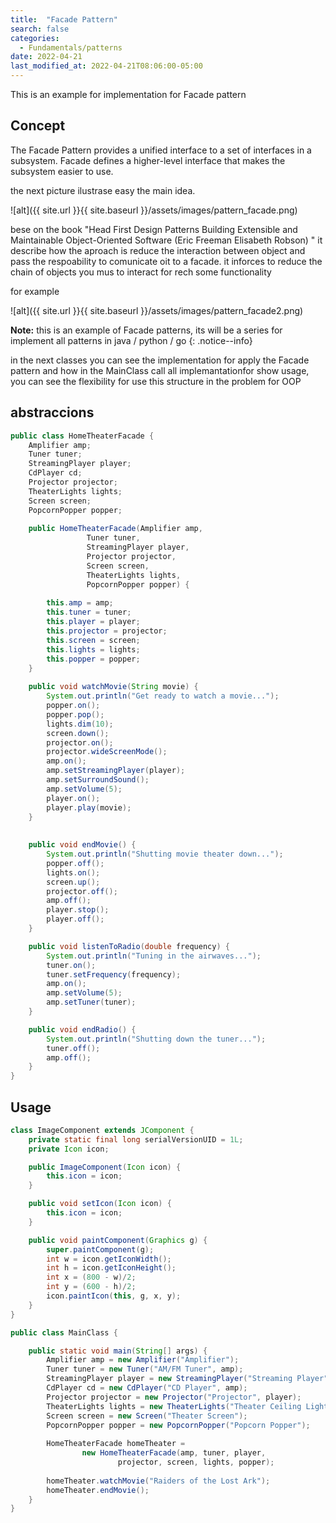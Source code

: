 ```yaml
---
title:  "Facade Pattern"
search: false
categories: 
  - Fundamentals/patterns
date: 2022-04-21
last_modified_at: 2022-04-21T08:06:00-05:00
---
```


This is an example for implementation for Facade pattern

## Concept

The Facade Pattern provides a unified interface to a set of
interfaces in a subsystem. Facade defines a higher-level
interface that makes the subsystem easier to use.

the next picture ilustrase easy the main idea.

![alt]({{ site.url }}{{ site.baseurl }}/assets/images/pattern_facade.png)

bese on the book "Head First Design Patterns Building Extensible and Maintainable Object-Oriented Software 
(Eric Freeman Elisabeth Robson) " it describe how the aproach is reduce the interaction between object and 
pass the respoability to comunicate oit to a facade. it inforces to reduce the chain of objects you mus to
interact for rech some functionality 

for example 

![alt]({{ site.url }}{{ site.baseurl }}/assets/images/pattern_facade2.png)



**Note:** this is an example of Facade patterns, its will be a series for implement all patterns in java / python / go
{: .notice--info}

in the next classes you can see the implementation for apply the Facade pattern and how in the MainClass call all implemantationfor show usage, 
you can see the flexibility for use this structure in the problem for OOP

## abstraccions 

```java
public class HomeTheaterFacade {
	Amplifier amp;
	Tuner tuner;
	StreamingPlayer player;
	CdPlayer cd;
	Projector projector;
	TheaterLights lights;
	Screen screen;
	PopcornPopper popper;
 
	public HomeTheaterFacade(Amplifier amp, 
				 Tuner tuner, 
				 StreamingPlayer player, 
				 Projector projector, 
				 Screen screen,
				 TheaterLights lights,
				 PopcornPopper popper) {
 
		this.amp = amp;
		this.tuner = tuner;
		this.player = player;
		this.projector = projector;
		this.screen = screen;
		this.lights = lights;
		this.popper = popper;
	}
 
	public void watchMovie(String movie) {
		System.out.println("Get ready to watch a movie...");
		popper.on();
		popper.pop();
		lights.dim(10);
		screen.down();
		projector.on();
		projector.wideScreenMode();
		amp.on();
		amp.setStreamingPlayer(player);
		amp.setSurroundSound();
		amp.setVolume(5);
		player.on();
		player.play(movie);
	}
 
 
	public void endMovie() {
		System.out.println("Shutting movie theater down...");
		popper.off();
		lights.on();
		screen.up();
		projector.off();
		amp.off();
		player.stop();
		player.off();
	}

	public void listenToRadio(double frequency) {
		System.out.println("Tuning in the airwaves...");
		tuner.on();
		tuner.setFrequency(frequency);
		amp.on();
		amp.setVolume(5);
		amp.setTuner(tuner);
	}

	public void endRadio() {
		System.out.println("Shutting down the tuner...");
		tuner.off();
		amp.off();
	}
}
```



## Usage

```java
class ImageComponent extends JComponent {
	private static final long serialVersionUID = 1L;
	private Icon icon;

	public ImageComponent(Icon icon) {
		this.icon = icon;
	}

	public void setIcon(Icon icon) {
		this.icon = icon;
	}

	public void paintComponent(Graphics g) {
		super.paintComponent(g);
		int w = icon.getIconWidth();
		int h = icon.getIconHeight();
		int x = (800 - w)/2;
		int y = (600 - h)/2;
		icon.paintIcon(this, g, x, y);
	}
}
```

```java
public class MainClass {

	public static void main(String[] args) {
		Amplifier amp = new Amplifier("Amplifier");
		Tuner tuner = new Tuner("AM/FM Tuner", amp);
		StreamingPlayer player = new StreamingPlayer("Streaming Player", amp);
		CdPlayer cd = new CdPlayer("CD Player", amp);
		Projector projector = new Projector("Projector", player);
		TheaterLights lights = new TheaterLights("Theater Ceiling Lights");
		Screen screen = new Screen("Theater Screen");
		PopcornPopper popper = new PopcornPopper("Popcorn Popper");
 
		HomeTheaterFacade homeTheater = 
				new HomeTheaterFacade(amp, tuner, player, 
						projector, screen, lights, popper);
 
		homeTheater.watchMovie("Raiders of the Lost Ark");
		homeTheater.endMovie();
	}
}
```
